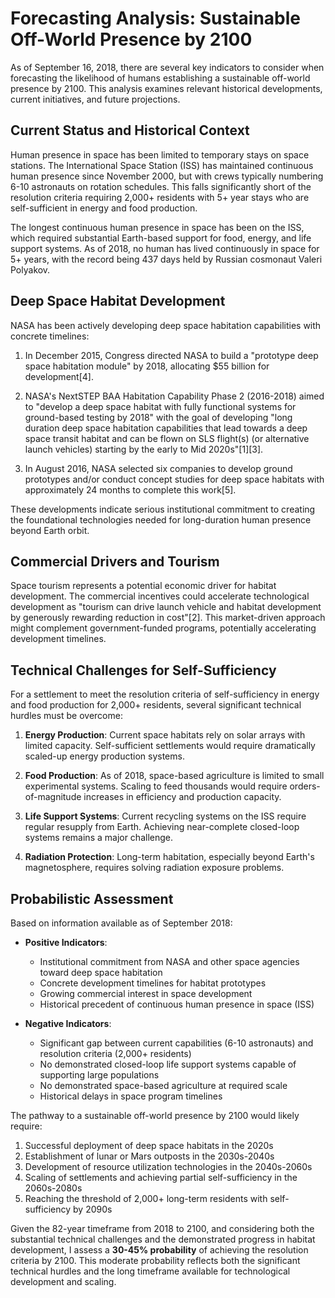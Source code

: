 # Forecasting Analysis: Sustainable Off-World Presence by 2100

As of September 16, 2018, there are several key indicators to consider when forecasting the likelihood of humans establishing a sustainable off-world presence by 2100. This analysis examines relevant historical developments, current initiatives, and future projections.

## Current Status and Historical Context

Human presence in space has been limited to temporary stays on space stations. The International Space Station (ISS) has maintained continuous human presence since November 2000, but with crews typically numbering 6-10 astronauts on rotation schedules. This falls significantly short of the resolution criteria requiring 2,000+ residents with 5+ year stays who are self-sufficient in energy and food production.

The longest continuous human presence in space has been on the ISS, which required substantial Earth-based support for food, energy, and life support systems. As of 2018, no human has lived continuously in space for 5+ years, with the record being 437 days held by Russian cosmonaut Valeri Polyakov.

## Deep Space Habitat Development

NASA has been actively developing deep space habitation capabilities with concrete timelines:

1. In December 2015, Congress directed NASA to build a "prototype deep space habitation module" by 2018, allocating $55 billion for development[4].

2. NASA's NextSTEP BAA Habitation Capability Phase 2 (2016-2018) aimed to "develop a deep space habitat with fully functional systems for ground-based testing by 2018" with the goal of developing "long duration deep space habitation capabilities that lead towards a deep space transit habitat and can be flown on SLS flight(s) (or alternative launch vehicles) starting by the early to Mid 2020s"[1][3].

3. In August 2016, NASA selected six companies to develop ground prototypes and/or conduct concept studies for deep space habitats with approximately 24 months to complete this work[5].

These developments indicate serious institutional commitment to creating the foundational technologies needed for long-duration human presence beyond Earth orbit.

## Commercial Drivers and Tourism

Space tourism represents a potential economic driver for habitat development. The commercial incentives could accelerate technological development as "tourism can drive launch vehicle and habitat development by generously rewarding reduction in cost"[2]. This market-driven approach might complement government-funded programs, potentially accelerating development timelines.

## Technical Challenges for Self-Sufficiency

For a settlement to meet the resolution criteria of self-sufficiency in energy and food production for 2,000+ residents, several significant technical hurdles must be overcome:

1. **Energy Production**: Current space habitats rely on solar arrays with limited capacity. Self-sufficient settlements would require dramatically scaled-up energy production systems.

2. **Food Production**: As of 2018, space-based agriculture is limited to small experimental systems. Scaling to feed thousands would require orders-of-magnitude increases in efficiency and production capacity.

3. **Life Support Systems**: Current recycling systems on the ISS require regular resupply from Earth. Achieving near-complete closed-loop systems remains a major challenge.

4. **Radiation Protection**: Long-term habitation, especially beyond Earth's magnetosphere, requires solving radiation exposure problems.

## Probabilistic Assessment

Based on information available as of September 2018:

- **Positive Indicators**: 
  - Institutional commitment from NASA and other space agencies toward deep space habitation
  - Concrete development timelines for habitat prototypes
  - Growing commercial interest in space development
  - Historical precedent of continuous human presence in space (ISS)

- **Negative Indicators**:
  - Significant gap between current capabilities (6-10 astronauts) and resolution criteria (2,000+ residents)
  - No demonstrated closed-loop life support systems capable of supporting large populations
  - No demonstrated space-based agriculture at required scale
  - Historical delays in space program timelines

The pathway to a sustainable off-world presence by 2100 would likely require:
1. Successful deployment of deep space habitats in the 2020s
2. Establishment of lunar or Mars outposts in the 2030s-2040s
3. Development of resource utilization technologies in the 2040s-2060s
4. Scaling of settlements and achieving partial self-sufficiency in the 2060s-2080s
5. Reaching the threshold of 2,000+ long-term residents with self-sufficiency by 2090s

Given the 82-year timeframe from 2018 to 2100, and considering both the substantial technical challenges and the demonstrated progress in habitat development, I assess a **30-45% probability** of achieving the resolution criteria by 2100. This moderate probability reflects both the significant technical hurdles and the long timeframe available for technological development and scaling.